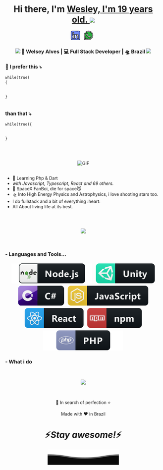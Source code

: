 <div align="center">
   <h1>Hi there, I'm <a href="https://hemant.codes">Wesley, I'm 19 years old. </a> <img src="https://media.giphy.com/media/hvRJCLFzcasrR4ia7z/giphy.gif" width="25px"> </h1>

</div>

<p align='center'>
   <a href="https://www.linkedin.com/in/wesleyalvesdeveloper/"><img height="30" src="https://raw.githubusercontent.com/wesley44354/wesley44354/master/images/social/linkedin.png?raw=true"></a>&nbsp;&nbsp;
   <a href="https://api.whatsapp.com/send?phone=67998887913"><img height="30" src="https://raw.githubusercontent.com/wesley44354/wesley44354/master/images/social/whatsapp.png?raw=true"></a>&nbsp;&nbsp;
 </p>

<div align="center">
<h3><img src="https://media.giphy.com/media/WUlplcMpOCEmTGBtBW/giphy.gif" width="30"> 🙎 Welsey Alves | 💻 Full Stack Developer | 🛸 Brazil <img src="https://media.giphy.com/media/WUlplcMpOCEmTGBtBW/giphy.gif" width="30"></h3>
</div>

<div align="left">
<h3> 💬 I prefer this ⤵️</h3>
<pre><code>while(true) 
{ 
      
}</code></pre>

<h3> than that ⤵️</h3>
<pre><code>while(true){
      
}</code></pre>

</div>
<br />
<br />

<div align="center" >
    <img align="center" height="180px" width="300px" style="border-radius: 20;" alt="GIF" src="https://media.giphy.com/media/3FjEPbKqEPhPpmC8uY/giphy.gif" />
   <br />
   <br />
    <ul align="left">
        <li>🥀 Learning Php & Dart</li>
        <li><i>with Javascript, Typescript, React and 69 others.</i></li>
        <li>🔭 SpaceX FanBoi, die for space😼</li>
        <li>🛸 Into High Energy Physics and Astrophysics, i love shooting stars too.</li>
        <li>I do fullstack and a bit of everything :heart:</li>
        <li>All About living life at its best.</li>
    </ul>
</div>
<br />
<br />

<!--  -->

<p align="center" >
<a href="https://github.com/anuraghazra/github-readme-stats"> 
    <img  src="https://github-readme-stats.vercel.app/api?username=wesley44354&&show_icons=true&theme=radical"/>
  </a>

</p>

<br />

### - Languages and Tools...

<div align="center">

  <img src="https://raw.githubusercontent.com/wesley44354/wesley44354/master/images/dev/services/nodejs.svg" alt="nodejs" style="vertical-align: top; margin: 4px;">
  <img src="https://raw.githubusercontent.com/wesley44354/wesley44354/master/images/dev/engine/unity.svg" alt="csharp" style="vertical-align: top; margin: 4px;">
  <img  src="https://raw.githubusercontent.com/wesley44354/wesley44354/master/images/dev/languages/csharp.svg" alt="csharp" style="vertical-align: top; margin: 4px;">
  <img  src="https://raw.githubusercontent.com/wesley44354/wesley44354/master/images/dev/languages/js.svg" alt="js" style="vertical-align: top; margin: 4px;">
  <img  src="https://raw.githubusercontent.com/wesley44354/wesley44354/master/images/dev/frameworks/react.svg" alt="react" style="vertical-align: top; margin: 4px;">
  <img  src="https://raw.githubusercontent.com/wesley44354/wesley44354/master/images/dev/services/npm.svg" alt="npm" style="vertical-align: top; margin: 4px;">
  <img  src="https://raw.githubusercontent.com/wesley44354/wesley44354/master/images/dev/languages/php.svg" alt="vscode" style="vertical-align: top; margin: 4px;">
</div>

### - What i do

<br />

<p align="center">
   <img src="https://media.giphy.com/media/f9XgHHnPnDjOF1hWpl/giphy.gif" />
   </p>
   
   
<br />

<p align="center">💙 In search of perfection ⭐</p>
</p>
<p align="center">Made with ❤️ in Brazil</p>

<h1 align='center'>⚡️<i>Stay awesome!</i>⚡️</h1>

<p align="center">
        <img src="https://raw.githubusercontent.com/wesley44354/wesley44354/272c2d36e7269982c55ef59e821d284541b71a8c/svg/Bottom.svg" alt="Bottom" />
</p>
